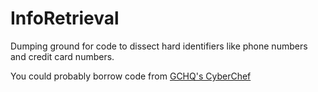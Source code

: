 # InfoRetrieval

Dumping ground for code to dissect hard identifiers like phone numbers and credit card numbers.

You could probably borrow code from [GCHQ's CyberChef](https://github.com/gchq/CyberChef/)
